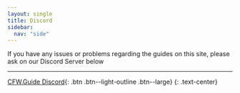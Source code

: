 ```yaml
---
layout: single
title: Discord
sidebar:
  nav: "side"
---
```


If you have any issues or problems regarding the guides on this site, please ask on our Discord Server below

---

[CFW.Guide Discord](https://discord.gg/4BsnVJW){: .btn .btn--light-outline .btn--large}
{: .text-center}
